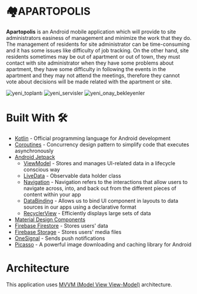 
# 🏘️APARTOPOLIS

<strong>Apartopolis</strong> is an Android mobile application which will provide to site administrators easiness of management and minimize the work that they do. The management of residents for site administrator can be time-consuming and it has some issues like difficulty of job tracking. On the other hand, site residents sometimes may be out of apartment or out of town, they must contact with site administrator when they have some problems about apartment, they have some difficulty in following the events in the apartment and they may not attend the meetings, therefore they cannot vote about decisions will be made related with the apartment or site.

![yeni_toplantı](https://user-images.githubusercontent.com/83606884/173204787-a4e5e65a-ba85-4012-b684-ec26a9e231d8.png)
![yeni_servisler](https://user-images.githubusercontent.com/83606884/173202319-278c1c94-308b-4fb2-97d9-5c3716f8f2e9.png)
![yeni_onay_bekleyenler](https://user-images.githubusercontent.com/83606884/173202320-d02908fd-e07d-4014-8cd6-b1d4ef0ab97d.png)

# Built With 🛠

* <a href="https://kotlinlang.org/">Kotlin</a> - Official programming language for Android development
* <a href="https://developer.android.com/kotlin/coroutines">Coroutines</a> - Concurrency design pattern to simplify code that executes asynchronously
* <a href="https://developer.android.com/jetpack">Android Jetpack</a>
  * <a href="https://developer.android.com/topic/libraries/architecture/viewmodel">ViewModel</a> - Stores and manages UI-related data in a lifecycle conscious way
  * <a href="https://developer.android.com/topic/libraries/architecture/livedata">LiveData</a> - Observable data holder class
  * <a href="https://developer.android.com/guide/navigation">Navigation</a> - Navigation refers to the interactions that allow users to navigate across, into, and back out from the different pieces of content within your app
  * <a href="https://developer.android.com/topic/libraries/data-binding">DataBinding</a> - Allows us to bind UI component in layouts to data sources in our apps using a declarative format
  * <a href="https://developer.android.com/guide/topics/ui/layout/recyclerview">RecyclerView</a> - Efficiently displays large sets of data
* <a href="https://material.io/develop/android">Material Design Components</a>
* <a href="https://firebase.google.com/docs/firestore">Firebase Firestore</a> - Stores users' data
* <a href="https://firebase.google.com/docs/storage">Firebase Storage</a> - Stores users' media files
* <a href="https://onesignal.com/">OneSignal</a> - Sends push notifications
* <a href="https://github.com/square/picasso">Picasso</a> - A powerful image downloading and caching library for Android

# Architecture

This application uses <a href="https://developer.android.com/topic/architecture#recommended-app-arch">MVVM (Model View View-Model)</a> architecture.
